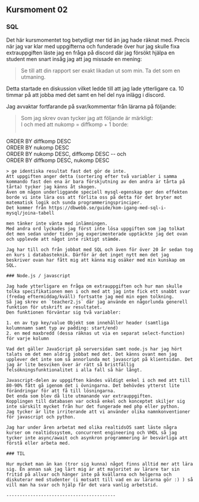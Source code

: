 
## Kursmoment 02

### SQL

Det här kursmomentet tog betydligt mer tid än jag hade räknat med.
Precis när jag var klar med uppgifterna och funderade över hur jag skulle fixa extrauppgiften läste jag en fråga på discord där jag försökt hjälpa en student men snart insåg jag att jag missade en mening:

> Se till att din rapport ser exakt likadan ut som min. Ta det som en utmaning.  

Detta startade en diskussion vilket ledde till att jag lade ytterligare ca. 10 timmar på att jobba med det samt en hel del nya inlägg i discord.

Jag avvaktar fortfarande på svar/kommentar från lärarna på följande:

> Som jag skrev ovan tycker jag att följande är märkligt:  
I och med att nukomp = diffkomp + 1 borde:  
> ```sql
ORDER BY diffkomp DESC  
ORDER BY nukomp DESC  
ORDER BY nukomp DESC, diffkomp DESC -- och  
ORDER BY diffkomp DESC, nukomp DESC  
```  
> ge identiska resultat fast det gör de inte.  
Att uppgiften anger detta (sortering efter två variabler i samma kommando fast den ena är bara förskjutning av den andra är tårta på tårta) tycker jag känns åt skogen.  
Även om någon underliggande speciell mysql-egenskap ger den effekten borde vi inte lära oss att förlita oss på detta för det bryter mot matematisk logik och sunda programmeringsprinciper.  
Det kommer från https://dbwebb.se/guide/kom-igang-med-sql-i-mysql/joina-tabell

men tänker inte vänta med inlämningen.
Med andra ord lyckades jag först inte lösa uppgiften som jag tolkat det men sedan under tiden jag experimenterade upptäckte jag det ovan och upplevde att något inte riktigt stämde.

Jag har till och från jobbat med SQL och även för över 20 år sedan tog en kurs i databasteknik. Därför är det inget nytt men det jag beskriver ovan har fått mig att känna mig osäker med min kunskap om SQL.

### Node.js / javascript

Jag hade ytterligare en fråga om extrauppgiften och hur man skulle tolka specifikationen men i och med att jag inte fick ett snabbt svar (fredag eftermiddag/kväll) fortsatte jag med min egen tolkning.
Så jag skrev en `teacher2.js` där jag använde en någorlunda generell funktion för utskrift av resultatet.
Den funktionen förväntar sig två variabler:  

1. en av typ key/value Objekt som innehåller header (samtliga kolumnnamn samt typ av padding: start/end)  
2. en med maxbredd (dessa räknas ut via en separat select-function) för varje kolumn

Vad det gäller JavaScript på serversidan samt node.js har jag hört talats om det men aldrig jobbat med det. Det känns ovant men jag upplever det inte som så annorlunda mot javascript på klientsidan. Det jag är lite besviken över är rätt så bristfällig felsökningsfunktionalitet i alla fall så här långt.

Javascript-delen av uppgiften kändes väldigt enkel i och med att till 80-90% fått gå igenom det i övningarna. Det behövdes ytterst lite förändringar för att få till lösningarna.
Det enda som blev då lite utmanande var extrauppgiften.
Kopplingen till databasen var också enkel och konceptet skiljer sig inte särskilt mycket från hur det fungerade med php eller python.  
Jag tycker är lite irriterande att vi använder olika namnkonventioner för javascript och python.

Jag har under åren arbetat med olika realtidsOS samt läste några kurser om realtidssystem, concurrent engineering och VHDL så jag tycker inte async/await och asynkron programmering är besvärliga att förstå eller arbeta med.

### TIL

Hur mycket man än kan (tror sig kunna) något finns alltid mer att lära sig. En annan sak jag lärt mig är att majoritet av lärare tar sin fritid på allvar och hänger inte på kvällarna och helgerna och diskuterar med studenter (i motsatt till vad en av lärarna gör :) ) så vill man ha svar och hjälp får det vara vanlig arbetstid.

-----------------------------------------
